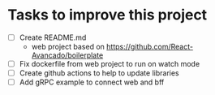 # Tasks to improve this project

- [ ] Create README.md
  - web project based on https://github.com/React-Avancado/boilerplate
- [ ] Fix dockerfile from web project to run on watch mode
- [ ] Create github actions to help to update libraries
- [ ] Add gRPC example to connect web and bff